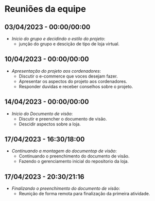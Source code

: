 # Reuniões da equipe

## 03/04/2023 - 00:00/00:00
- *Inicio do grupo e decidindo o estilo do projeto*: 
  - junção do grupo e descição de tipo de loja virtual.

## 10/04/2023 - 00:00/00:00
- *Apresentação do projeto aos cordenadores*: 
  - Discutir o e-commerce que voces desejam fazer.
  - Apresentar os aspectos do projeto aos cordenadores.
  - Responder duvidas e receber conselhos sobre o projeto.

## 14/04/2023 - 00:00/00:00
- *Inicio do Documento de visão*:
  - Discutir e preencher o documento de visão.
  - Descidir aspectos sobre a loja.

## 17/04/2023 - 16:30/18:00
- *Continuando a montagem do documentop de visão*:
  - Continuando o preenchimento do documento de visão.
  - Fazendo o gerenciamento inicial do repositorio da loja.

## 17/04/2023 - 20:30/21:16
- *Finalizando o preenchimento do documento de visão*:
  - Reunição de forma remota para finalização da primeira atividade.
